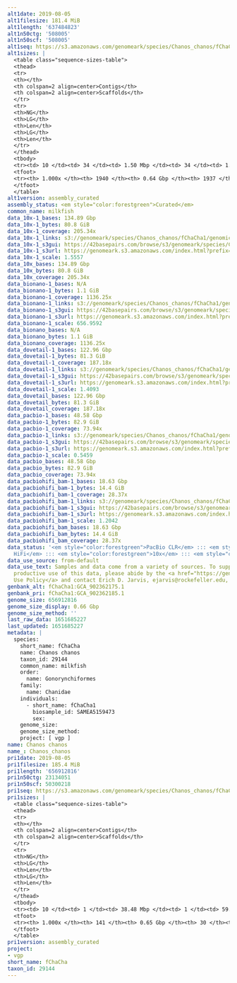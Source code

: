```yaml
---
alt1date: 2019-08-05
alt1filesize: 181.4 MiB
alt1length: '637484823'
alt1n50ctg: '508005'
alt1n50scf: '508005'
alt1seq: https://s3.amazonaws.com/genomeark/species/Chanos_chanos/fChaCha1/assembly_curated/fChaCha1.alt.cur.20190805.fasta.gz
alt1sizes: |
  <table class="sequence-sizes-table">
  <thead>
  <tr>
  <th></th>
  <th colspan=2 align=center>Contigs</th>
  <th colspan=2 align=center>Scaffolds</th>
  </tr>
  <tr>
  <th>NG</th>
  <th>LG</th>
  <th>Len</th>
  <th>LG</th>
  <th>Len</th>
  </tr>
  </thead>
  <tbody>
  <tr><td> 10 </td><td> 34 </td><td> 1.50 Mbp </td><td> 34 </td><td> 1.50 Mbp </td></tr><tr><td> 20 </td><td> 86 </td><td> 1.02 Mbp </td><td> 86 </td><td> 1.02 Mbp </td></tr><tr><td> 30 </td><td> 160 </td><td> 0.77 Mbp </td><td> 160 </td><td> 0.77 Mbp </td></tr><tr><td> 40 </td><td> 252 </td><td> 0.63 Mbp </td><td> 252 </td><td> 0.63 Mbp </td></tr><tr style="background-color:#cccccc;"><td> 50 </td><td> 365 </td><td> 0.51 Mbp </td><td> 365 </td><td> 0.51 Mbp </td></tr><tr><td> 60 </td><td> 504 </td><td> 411.24 Kbp </td><td> 504 </td><td> 411.24 Kbp </td></tr><tr><td> 70 </td><td> 678 </td><td> 326.54 Kbp </td><td> 678 </td><td> 326.54 Kbp </td></tr><tr><td> 80 </td><td> 901 </td><td> 244.27 Kbp </td><td> 901 </td><td> 244.27 Kbp </td></tr><tr><td> 90 </td><td> 1208 </td><td> 168.76 Kbp </td><td> 1208 </td><td> 168.76 Kbp </td></tr><tr><td> 100 </td><td> 1939 </td><td> 721  bp </td><td> 1936 </td><td> 721  bp </td></tr></tbody>
  <tfoot>
  <tr><th> 1.000x </th><th> 1940 </th><th> 0.64 Gbp </th><th> 1937 </th><th> 0.64 Gbp </th></tr>
  </tfoot>
  </table>
alt1version: assembly_curated
assembly_status: <em style="color:forestgreen">Curated</em>
common_name: milkfish
data_10x-1_bases: 134.89 Gbp
data_10x-1_bytes: 80.8 GiB
data_10x-1_coverage: 205.34x
data_10x-1_links: s3://genomeark/species/Chanos_chanos/fChaCha1/genomic_data/10x/<br>
data_10x-1_s3gui: https://42basepairs.com/browse/s3/genomeark/species/Chanos_chanos/fChaCha1/genomic_data/10x/
data_10x-1_s3url: https://genomeark.s3.amazonaws.com/index.html?prefix=species/Chanos_chanos/fChaCha1/genomic_data/10x/
data_10x-1_scale: 1.5557
data_10x_bases: 134.89 Gbp
data_10x_bytes: 80.8 GiB
data_10x_coverage: 205.34x
data_bionano-1_bases: N/A
data_bionano-1_bytes: 1.1 GiB
data_bionano-1_coverage: 1136.25x
data_bionano-1_links: s3://genomeark/species/Chanos_chanos/fChaCha1/genomic_data/bionano/<br>
data_bionano-1_s3gui: https://42basepairs.com/browse/s3/genomeark/species/Chanos_chanos/fChaCha1/genomic_data/bionano/
data_bionano-1_s3url: https://genomeark.s3.amazonaws.com/index.html?prefix=species/Chanos_chanos/fChaCha1/genomic_data/bionano/
data_bionano-1_scale: 656.9592
data_bionano_bases: N/A
data_bionano_bytes: 1.1 GiB
data_bionano_coverage: 1136.25x
data_dovetail-1_bases: 122.96 Gbp
data_dovetail-1_bytes: 81.3 GiB
data_dovetail-1_coverage: 187.18x
data_dovetail-1_links: s3://genomeark/species/Chanos_chanos/fChaCha1/genomic_data/dovetail/<br>
data_dovetail-1_s3gui: https://42basepairs.com/browse/s3/genomeark/species/Chanos_chanos/fChaCha1/genomic_data/dovetail/
data_dovetail-1_s3url: https://genomeark.s3.amazonaws.com/index.html?prefix=species/Chanos_chanos/fChaCha1/genomic_data/dovetail/
data_dovetail-1_scale: 1.4093
data_dovetail_bases: 122.96 Gbp
data_dovetail_bytes: 81.3 GiB
data_dovetail_coverage: 187.18x
data_pacbio-1_bases: 48.58 Gbp
data_pacbio-1_bytes: 82.9 GiB
data_pacbio-1_coverage: 73.94x
data_pacbio-1_links: s3://genomeark/species/Chanos_chanos/fChaCha1/genomic_data/pacbio/<br>
data_pacbio-1_s3gui: https://42basepairs.com/browse/s3/genomeark/species/Chanos_chanos/fChaCha1/genomic_data/pacbio/
data_pacbio-1_s3url: https://genomeark.s3.amazonaws.com/index.html?prefix=species/Chanos_chanos/fChaCha1/genomic_data/pacbio/
data_pacbio-1_scale: 0.5459
data_pacbio_bases: 48.58 Gbp
data_pacbio_bytes: 82.9 GiB
data_pacbio_coverage: 73.94x
data_pacbiohifi_bam-1_bases: 18.63 Gbp
data_pacbiohifi_bam-1_bytes: 14.4 GiB
data_pacbiohifi_bam-1_coverage: 28.37x
data_pacbiohifi_bam-1_links: s3://genomeark/species/Chanos_chanos/fChaCha1/genomic_data/pacbio_hifi/<br>
data_pacbiohifi_bam-1_s3gui: https://42basepairs.com/browse/s3/genomeark/species/Chanos_chanos/fChaCha1/genomic_data/pacbio_hifi/
data_pacbiohifi_bam-1_s3url: https://genomeark.s3.amazonaws.com/index.html?prefix=species/Chanos_chanos/fChaCha1/genomic_data/pacbio_hifi/
data_pacbiohifi_bam-1_scale: 1.2042
data_pacbiohifi_bam_bases: 18.63 Gbp
data_pacbiohifi_bam_bytes: 14.4 GiB
data_pacbiohifi_bam_coverage: 28.37x
data_status: '<em style="color:forestgreen">PacBio CLR</em> ::: <em style="color:forestgreen">PacBio
  HiFi</em> ::: <em style="color:forestgreen">10x</em> ::: <em style="color:forestgreen">Dovetail</em>'
data_use_source: from-default
data_use_text: Samples and data come from a variety of sources. To support fair and
  productive use of this data, please abide by the <a href="https://genome10k.soe.ucsc.edu/data-use-policies/">Data
  Use Policy</a> and contact Erich D. Jarvis, ejarvis@rockefeller.edu, with any questions.
genbank_alt: fChaCha1:GCA_902362175.1
genbank_pri: fChaCha1:GCA_902362185.1
genome_size: 656912816
genome_size_display: 0.66 Gbp
genome_size_method: ''
last_raw_data: 1651685227
last_updated: 1651685227
metadata: |
  species:
    short_name: fChaCha
    name: Chanos chanos
    taxon_id: 29144
    common_name: milkfish
    order:
      name: Gonorynchiformes
    family:
      name: Chanidae
    individuals:
      - short_name: fChaCha1
        biosample_id: SAMEA5159473
        sex:
    genome_size:
    genome_size_method:
    project: [ vgp ]
name: Chanos chanos
name_: Chanos_chanos
pri1date: 2019-08-05
pri1filesize: 185.4 MiB
pri1length: '656912816'
pri1n50ctg: 23134051
pri1n50scf: 50300218
pri1seq: https://s3.amazonaws.com/genomeark/species/Chanos_chanos/fChaCha1/assembly_curated/fChaCha1.pri.cur.20190805.fasta.gz
pri1sizes: |
  <table class="sequence-sizes-table">
  <thead>
  <tr>
  <th></th>
  <th colspan=2 align=center>Contigs</th>
  <th colspan=2 align=center>Scaffolds</th>
  </tr>
  <tr>
  <th>NG</th>
  <th>LG</th>
  <th>Len</th>
  <th>LG</th>
  <th>Len</th>
  </tr>
  </thead>
  <tbody>
  <tr><td> 10 </td><td> 1 </td><td> 38.48 Mbp </td><td> 1 </td><td> 59.74 Mbp </td></tr><tr><td> 20 </td><td> 3 </td><td> 37.80 Mbp </td><td> 2 </td><td> 58.65 Mbp </td></tr><tr><td> 30 </td><td> 5 </td><td> 31.75 Mbp </td><td> 3 </td><td> 53.91 Mbp </td></tr><tr><td> 40 </td><td> 7 </td><td> 23.79 Mbp </td><td> 4 </td><td> 53.69 Mbp </td></tr><tr style="background-color:#cccccc;"><td> 50 </td><td> 10 </td><td style="background-color:#88ff88;"> 23.13 Mbp </td><td> 5 </td><td style="background-color:#88ff88;"> 50.30 Mbp </td></tr><tr><td> 60 </td><td> 13 </td><td> 16.20 Mbp </td><td> 7 </td><td> 48.34 Mbp </td></tr><tr><td> 70 </td><td> 19 </td><td> 8.84 Mbp </td><td> 8 </td><td> 43.79 Mbp </td></tr><tr><td> 80 </td><td> 29 </td><td> 4.91 Mbp </td><td> 10 </td><td> 25.52 Mbp </td></tr><tr><td> 90 </td><td> 49 </td><td> 2.43 Mbp </td><td> 12 </td><td> 23.84 Mbp </td></tr><tr><td> 100 </td><td> 140 </td><td> 1.59 Kbp </td><td> 29 </td><td> 21.53 Kbp </td></tr></tbody>
  <tfoot>
  <tr><th> 1.000x </th><th> 141 </th><th> 0.65 Gbp </th><th> 30 </th><th> 0.66 Gbp </th></tr>
  </tfoot>
  </table>
pri1version: assembly_curated
project:
- vgp
short_name: fChaCha
taxon_id: 29144
---
```

